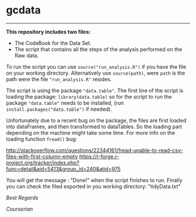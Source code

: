 # gcdata
------

**This repository includes two files:**

- The CodeBook for the Data Set.
- The script that contains all the steps of the analysis performed on the Raw data.

To run the script you can use `source("run_analysis.R")` if you have the file on your working directory.
Alternatively use `source(path)`, were `path` is the path were the file `"run_analysis.R"` resides.

The script is using the package `"data.table"`.
The first line of the script is loading the package: `library(data.table)`
so for the script to run the package `"data.table"` needs to be installed, (run `install.packages("data.table")` if needed).

Unfortunately due to a recent bug on the package, the files are first loaded into dataFrames, and then transformed to dataTables. So the loading part depending on the machine might take some time.
For more info on the loading function `fread()` bug:

<http://stackoverflow.com/questions/22344161/fread-unable-to-read-csv-files-with-first-column-empty>
<https://r-forge.r-project.org/tracker/index.php?func=detail&aid=5413&group_id=240&atid=975>

You will get the message : "Done!" when the script finishes to run.
Finally you can check the filed exported in you working directory: "tidyData.txt"


*Best Regards*

*Courserian*